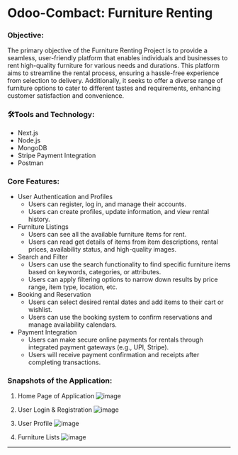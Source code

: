 # Odoo-Combact: Furniture Renting

### Objective: 
The primary objective of the Furniture Renting Project is to provide a seamless, user-friendly platform that enables individuals and businesses to rent high-quality furniture for various needs and durations. This platform aims to streamline the rental process, ensuring a hassle-free experience from selection to delivery. Additionally, it seeks to offer a diverse range of furniture options to cater to different tastes and requirements, enhancing customer satisfaction and convenience.


### 🛠️Tools and Technology:
- Next.js
- Node.js
- MongoDB
- Stripe Payment Integration
- Postman


### Core Features:
- User Authentication and Profiles
    - Users can register, log in, and manage their accounts.
    - Users can create profiles, update information, and view rental history.
- Furniture Listings
    - Users can see all the available furniture items for rent.
    - Users can read get details of items from item descriptions, rental prices, availability status, and high-quality images.
- Search and Filter
    - Users can use the search functionality to find specific furniture items based on keywords, categories, or attributes.
    - Users can apply filtering options to narrow down results by price range, item type, location, etc.
- Booking and Reservation
    - Users can select desired rental dates and add items to their cart or wishlist.
    - Users can use the booking system to confirm reservations and manage availability calendars.
- Payment Integration
    - Users can make secure online payments for rentals through integrated payment gateways (e.g., UPI, Stripe).
    - Users will receive payment confirmation and receipts after completing transactions.

### Snapshots of the Application:

1. Home Page of Application
![image](https://github.com/0xvashishth/odoo-combact/assets/84856389/d6f4c941-99b4-4f8e-be90-10dcad809aa7)

2. User Login & Registration
![image](https://github.com/0xvashishth/odoo-combact/assets/84856389/419d1c0e-a130-4254-be34-15dff9ed4fc7)

3. User Profile
![image](https://github.com/0xvashishth/odoo-combact/assets/84856389/326cfddb-edf2-459a-b6d1-0f68ae42e80a)

4. Furniture Lists
![image](https://github.com/0xvashishth/odoo-combact/assets/84856389/e2e9ec51-145c-4e78-bf19-99d61730f954)

---
